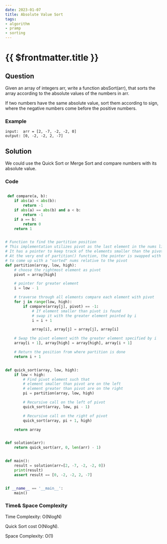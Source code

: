 ```yaml
---
date: 2023-01-07
title: Absolute Value Sort
tags:
- algorithm
- pramp 
- sorting
---
```

# {{ $frontmatter.title }}

## Question

Given an array of integers arr, write a function absSort(arr), that sorts the array according to the absolute values of the numbers in arr.

If two numbers have the same absolute value, sort them according to sign, where the negative numbers come before the positive numbers.


### Example
```
input:  arr = [2, -7, -2, -2, 0]
output: [0, -2, -2, 2, -7]
```

## Solution 

We could use the Quick Sort or Merge Sort and compare numbers with its absolute value.


### Code
```python

 def compare(a, b):
    if abs(a) < abs(b):
        return -1
    if abs(a) == abs(b) and a < b:
        return -1
    if a == b:
        return 0
    return 1


# Function to find the partition position
# This implementation utilizes pivot as the last element in the nums list
# It has a pointer to keep track of the elements smaller than the pivot
# At the very end of partition() function, the pointer is swapped with the pivot
# to come up with a "sorted" nums relative to the pivot
def partition(array, low, high):
    # choose the rightmost element as pivot
    pivot = array[high]

    # pointer for greater element
    i = low - 1

    # traverse through all elements compare each element with pivot
    for j in range(low, high):
        if compare(array[j], pivot) == -1:
            # If element smaller than pivot is found
            # swap it with the greater element pointed by i
            i = i + 1

            array[i], array[j] = array[j], array[i]

    # Swap the pivot element with the greater element specified by i
    array[i + 1], array[high] = array[high], array[i + 1]

    # Return the position from where partition is done
    return i + 1


def quick_sort(array, low, high):
    if low < high:
        # Find pivot element such that
        # element smaller than pivot are on the left
        # element greater than pivot are on the right
        pi = partition(array, low, high)

        # Recursive call on the left of pivot
        quick_sort(array, low, pi - 1)

        # Recursive call on the right of pivot
        quick_sort(array, pi + 1, high)

    return array


def solution(arr):
    return quick_sort(arr, 0, len(arr) - 1)


def main():
    result = solution(arr=[2, -7, -2, -2, 0])
    print(result)
    assert result == [0, -2, -2, 2, -7]


if __name__ == '__main__':
    main()


```

### Time& Space Complexity

Time Complexity: O(NlogN)

Quick Sort cost O(NlogN).

Space Complexity: O(1)

 











